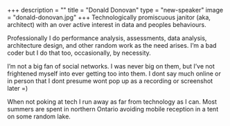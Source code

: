 +++
description = ""
title = "Donald Donovan"
type = "new-speaker"
image = "donald-donovan.jpg"
+++
Technologically promiscuous janitor (aka, architect) with an over active interest in data and peoples behaviours.

Professionally I do performance analysis, assessments, data analysis, architecture design, and other random work as the need arises. I’m a bad coder but I do that too, occasionally, by necessity.

I’m not a big fan of social networks. I was never big on them, but I’ve not frightened myself into ever getting too into them. I dont say much online or in person that I dont presume wont pop up as a recording or screenshot later =)

When not poking at tech I run away as far from technology as I can. Most summers are spent in northern Ontario avoiding mobile reception in a tent on some random lake.